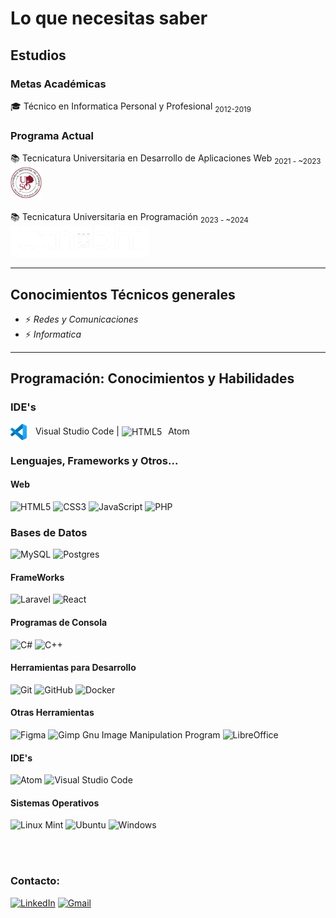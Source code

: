 # Lo que necesitas saber

## Estudios

### Metas Académicas

🎓 Técnico en Informatica Personal y Profesional <sub>2012-2019</sub>

### Programa Actual

📚 Tecnicatura Universitaria en Desarrollo de Aplicaciones Web <sub>2021 - ~2023</sub>
<img title="UPSO" alt="UPSO" src="upso.png" width="50" height="50">
<br>
<br>
📚 Tecnicatura Universitaria en Programación <sub>2023 - ~2024</sub>
<img title="UTN" alt="UTN" src="utn.png" width="222" height="50">

---

## Conocimientos Técnicos generales

- ⚡ _Redes y Comunicaciones_
- ⚡ _Informatica_

---

## Programación: Conocimientos y Habilidades

### IDE's

<img align="center" alt="Visual Studio Code" width="26px" src="https://raw.githubusercontent.com/github/explore/80688e429a7d4ef2fca1e82350fe8e3517d3494d/topics/visual-studio-code/visual-studio-code.png" /> <span style="margin: 0 0 0 10px">Visual Studio Code</span>
|
<img align="center" alt="HTML5" width="26px" src="https://upload.wikimedia.org/wikipedia/commons/e/e2/Atom_1.0_icon.png" /><span style="margin: 0 0 0 10px">Atom</span>

### Lenguajes, Frameworks y Otros...

#### Web

![HTML5](https://img.shields.io/badge/html5%20-%23E34F26.svg?&style=for-the-badge&logo=html5&logoColor=white) ![CSS3](https://img.shields.io/badge/css3%20-%231572B6.svg?&style=for-the-badge&logo=css3&logoColor=white)
![JavaScript](https://img.shields.io/badge/javascript%20-%23323330.svg?&style=for-the-badge&logo=javascript&logoColor=%23F7DF1E)
![PHP](https://img.shields.io/badge/php-%23316192.svg?&style=for-the-badge&logo=PHP&logoColor=white)

### Bases de Datos

![MySQL](https://img.shields.io/badge/mysql-%2300f.svg?style=for-the-badge&logo=mysql&logoColor=white)
![Postgres](https://img.shields.io/badge/postgres-%23316192.svg?style=for-the-badge&logo=postgresql&logoColor=white)

#### FrameWorks

![Laravel](https://img.shields.io/badge/laravel%20-%23F05033.svg?&style=for-the-badge&logo=laravel&logoColor=white)
![React](https://img.shields.io/badge/react-%2320232a.svg?style=for-the-badge&logo=react&logoColor=%2361DAFB)

#### Programas de Consola

![C#](https://img.shields.io/badge/c%23-%23239120.svg?style=for-the-badge&logo=c-sharp&logoColor=white)
![C++](https://img.shields.io/badge/c++-%2300599C.svg?style=for-the-badge&logo=c%2B%2B&logoColor=white)

#### Herramientas para Desarrollo

![Git](https://img.shields.io/badge/git%20-%23F05033.svg?&style=for-the-badge&logo=git&logoColor=white)
![GitHub](https://img.shields.io/badge/github%20-%23121011.svg?&style=for-the-badge&logo=github&logoColor=white)
![Docker](https://img.shields.io/badge/docker-%230db7ed.svg?style=for-the-badge&logo=docker&logoColor=white)

#### Otras Herramientas

![Figma](https://img.shields.io/badge/figma-%23F24E1E.svg?style=for-the-badge&logo=figma&logoColor=white)
![Gimp Gnu Image Manipulation Program](https://img.shields.io/badge/Gimp-657D8B?style=for-the-badge&logo=gimp&logoColor=FFFFFF)
![LibreOffice](https://img.shields.io/badge/LibreOffice-%2318A303?style=for-the-badge&logo=LibreOffice&logoColor=white)

#### IDE's

![Atom](https://img.shields.io/badge/Atom-%2366595C.svg?style=for-the-badge&logo=atom&logoColor=white)
![Visual Studio Code](https://img.shields.io/badge/Visual%20Studio%20Code-0078d7.svg?style=for-the-badge&logo=visual-studio-code&logoColor=white)

#### Sistemas Operativos

![Linux Mint](https://img.shields.io/badge/Linux%20Mint-87CF3E?style=for-the-badge&logo=Linux%20Mint&logoColor=white)
![Ubuntu](https://img.shields.io/badge/Ubuntu-E95420?style=for-the-badge&logo=ubuntu&logoColor=white)
![Windows](https://img.shields.io/badge/Windows-0078D6?style=for-the-badge&logo=windows&logoColor=white)

<br>
<br>

### Contacto:

<a href="https://www.linkedin.com/in/matias-ezequiel-bussetti-82a9531a2/">![LinkedIn](https://img.shields.io/badge/linkedin-%230077B5.svg?style=for-the-badge&logo=linkedin&logoColor=white)</a> <a href="mailto:me.bussettiruiz@gmail.com">![Gmail](https://img.shields.io/badge/Gmail-D14836?style=for-the-badge&logo=gmail&logoColor=white)</a>
